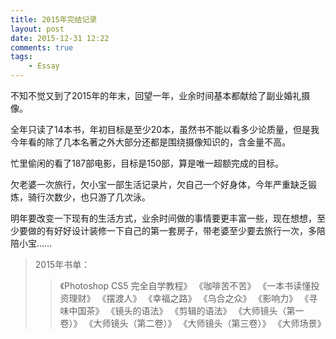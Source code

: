 ```yaml
--- 
title: 2015年完结记录
layout: post
date: 2015-12-31 12:22
comments: true
tags: 
    - Essay
---
```

不知不觉又到了2015年的年末，回望一年，业余时间基本都献给了副业婚礼摄像。

全年只读了14本书，年初目标是至少20本，虽然书不能以看多少论质量，但是我今年看的除了几本名著之外大部分还都是围绕摄像知识的，含金量不高。

忙里偷闲的看了187部电影，目标是150部，算是唯一超额完成的目标。

欠老婆一次旅行，欠小宝一部生活记录片，欠自己一个好身体，今年严重缺乏锻炼，骑行次数少，也只游了几次泳。

明年要改变一下现有的生活方式，业余时间做的事情要更丰富一些，现在想想，至少要做的有好好设计装修一下自己的第一套房子，带老婆至少要去旅行一次，多陪陪小宝……

>2015年书单：
>>《Photoshop CS5 完全自学教程》
《咖啡苦不苦》
《一本书读懂投资理财》
《摆渡人》
《幸福之路》
《乌合之众》
《影响力》
《寻味中国茶》
《镜头的语法》
《剪辑的语法》
《大师镜头（第一卷）》
《大师镜头（第二卷）》
《大师镜头（第三卷）》
《大师场景》